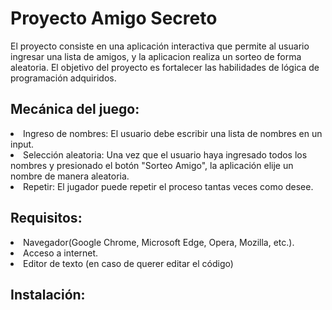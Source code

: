 <h1>Proyecto Amigo Secreto</h1>
<p>El proyecto consiste en una aplicación interactiva que permite al usuario ingresar una lista de amigos, y la aplicacion realiza un sorteo de forma aleatoria. El objetivo del proyecto es fortalecer las habilidades de lógica de programación adquiridos.</p>

<h2>Mecánica del juego:</h2>
<li>Ingreso de nombres: El usuario debe escribir una lista de nombres en un input.</li>
<li>Selección aleatoria: Una vez que el usuario haya ingresado todos los nombres y presionado el botón "Sorteo Amigo", la aplicación elije un nombre de manera aleatoria.</li>
<li>Repetir: El jugador puede repetir el proceso tantas veces como desee.</li>

<h2>Requisitos:</h2>
<li>Navegador(Google Chrome, Microsoft Edge, Opera, Mozilla, etc.).</li>
<li>Acceso a internet.</li>
<li>Editor de texto (en caso de querer editar el código) </li>

<h2>Instalación:</h2>

